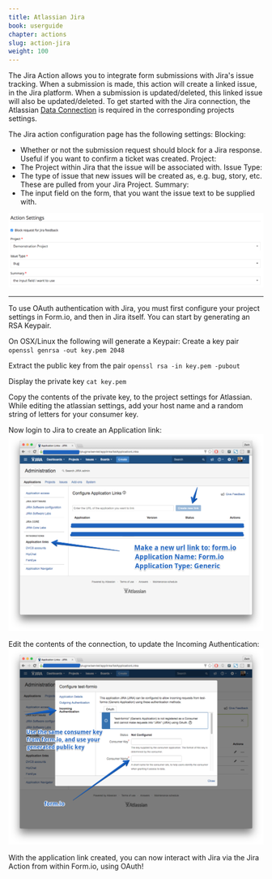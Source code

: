 ```yaml
---
title: Atlassian Jira
book: userguide
chapter: actions
slug: action-jira
weight: 100
---
```


The Jira Action allows you to integrate form submissions with Jira's issue tracking. When a submission is made, this action will create a linked issue, in the Jira platform. When a submission is updated/deleted, this linked issue will also be updated/deleted. To get started with the Jira connection, the Atlassian [Data Connection](#settings-project) is required in the corresponding projects settings.

The Jira action configuration page has the following settings:
Blocking:
  - Whether or not the submission request should block for a Jira response. Useful if you want to confirm a ticket was created.
Project:
  -  The Project within Jira that the issue will be associated with.
Issue Type:
  - The type of issue that new issues will be created as, e.g. bug, story, etc. These are pulled from your Jira Project.
Summary:
  - The input field on the form, that you want the issue text to be supplied with.

![](/assets/img/action-jira-settings.png)

---

To use OAuth authentication with Jira, you must first configure your project settings in Form.io, and then in Jira itself. You can start by generating an RSA Keypair.

On OSX/Linux the following will generate a Keypair:
Create a key pair
`openssl genrsa -out key.pem 2048`

Extract the public key from the pair
`openssl rsa -in key.pem -pubout`

Display the private key
`cat key.pem`

Copy the contents of the private key, to the project settings for Atlassian. While editing the atlassian settings, add your host name and a random string of letters for your consumer key.

Now login to Jira to create an Application link:
![](/assets/img/action-jira-oauth1.png)

Edit the contents of the connection, to update the Incoming Authentication:
![](/assets/img/action-jira-oauth2.png)

With the application link created, you can now interact with Jira via the Jira Action from within Form.io, using OAuth!
